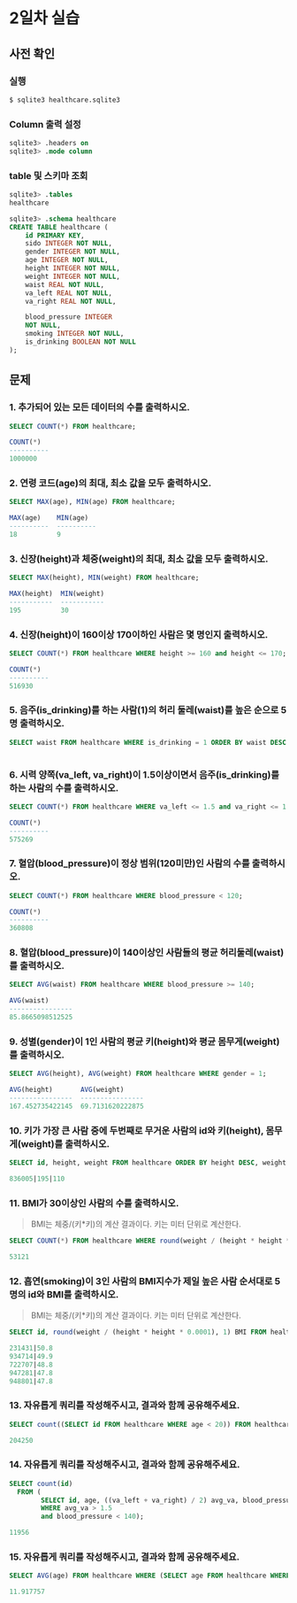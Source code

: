 # 2일차 실습

## 사전 확인

### 실행

```bash
$ sqlite3 healthcare.sqlite3 
```

### Column 출력 설정

```sql
sqlite3> .headers on 
sqlite3> .mode column
```

### table 및 스키마 조회

```sql
sqlite3> .tables
healthcare

sqlite3> .schema healthcare
CREATE TABLE healthcare (
    id PRIMARY KEY,        
    sido INTEGER NOT NULL, 
    gender INTEGER NOT NULL,
    age INTEGER NOT NULL,  
    height INTEGER NOT NULL,
    weight INTEGER NOT NULL,
    waist REAL NOT NULL,   
    va_left REAL NOT NULL, 
    va_right REAL NOT NULL,

    blood_pressure INTEGER 
    NOT NULL,
    smoking INTEGER NOT NULL,
    is_drinking BOOLEAN NOT NULL
);
```

## 문제

### 1. 추가되어 있는 모든 데이터의 수를 출력하시오.

```sql
SELECT COUNT(*) FROM healthcare; 
```

```sql
COUNT(*)  
----------
1000000  
```

### 2. 연령 코드(age)의 최대, 최소 값을 모두 출력하시오. 

```sql
SELECT MAX(age), MIN(age) FROM healthcare;
```

```sql
MAX(age)    MIN(age)  
----------  ----------
18          9       
```

### 3. 신장(height)과 체중(weight)의 최대, 최소 값을 모두 출력하시오.

```sql
SELECT MAX(height), MIN(weight) FROM healthcare;
```

```sql
MAX(height)  MIN(weight)
-----------  -----------
195          30      
```

### 4. 신장(height)이 160이상 170이하인 사람은 몇 명인지 출력하시오.

```sql
SELECT COUNT(*) FROM healthcare WHERE height >= 160 and height <= 170;
```

```sql
COUNT(*)  
----------
516930    
```

### 5. 음주(is_drinking)를 하는 사람(1)의 허리 둘레(waist)를 높은 순으로 5명 출력하시오. 

```sql
SELECT waist FROM healthcare WHERE is_drinking = 1 ORDER BY waist DESC LIMIT 5;
```

```
```

### 6. 시력 양쪽(va_left, va_right)이 1.5이상이면서 음주(is_drinking)를 하는 사람의 수를 출력하시오.

```sql
SELECT COUNT(*) FROM healthcare WHERE va_left <= 1.5 and va_right <= 1.5 and is_drinking = 1;
```

```sql
COUNT(*)  
----------
575269    
```

### 7. 혈압(blood_pressure)이 정상 범위(120미만)인 사람의 수를 출력하시오.

```sql
SELECT COUNT(*) FROM healthcare WHERE blood_pressure < 120;
```

```sql
COUNT(*)  
----------
360808    
```

### 8. 혈압(blood_pressure)이 140이상인 사람들의 평균 허리둘레(waist)를 출력하시오.

```sql
SELECT AVG(waist) FROM healthcare WHERE blood_pressure >= 140;
```

```sql
AVG(waist)      
----------------
85.8665098512525
```

### 9. 성별(gender)이 1인 사람의 평균 키(height)와 평균 몸무게(weight)를 출력하시오.

```sql
SELECT AVG(height), AVG(weight) FROM healthcare WHERE gender = 1;
```

```sql
AVG(height)       AVG(weight)     
----------------  ----------------
167.452735422145  69.7131620222875
```

### 10. 키가 가장 큰 사람 중에 두번째로 무거운 사람의 id와 키(height), 몸무게(weight)를 출력하시오.

```sql
SELECT id, height, weight FROM healthcare ORDER BY height DESC, weight DESC LIMIT 1 OFFSET 1;
```

```sql
836005|195|110
```

### 11. BMI가 30이상인 사람의 수를 출력하시오. 

> BMI는 체중/(키*키)의 계산 결과이다. 
> 키는 미터 단위로 계산한다.

```sql
SELECT COUNT(*) FROM healthcare WHERE round(weight / (height * height * 0.0001), 1) >= 30;
```

```sql
53121
```

### 12. 흡연(smoking)이 3인 사람의 BMI지수가 제일 높은 사람 순서대로 5명의 id와 BMI를 출력하시오.

> BMI는 체중/(키*키)의 계산 결과이다. 
> 키는 미터 단위로 계산한다.

```sql
SELECT id, round(weight / (height * height * 0.0001), 1) BMI FROM healthcare WHERE smoking = 3 ORDER BY BMI DESC LIMIT 5;
```

```sql
231431|50.8
934714|49.9
722707|48.8
947281|47.8
948801|47.8
```

### 13. 자유롭게 쿼리를 작성해주시고, 결과와 함께 공유해주세요.

```sql
SELECT count((SELECT id FROM healthcare WHERE age < 20)) FROM healthcare WHERE weight < 55;
```

```sql
204250
```

### 14. 자유롭게 쿼리를 작성해주시고, 결과와 함께 공유해주세요.

```sql
SELECT count(id) 
  FROM (
        SELECT id, age, ((va_left + va_right) / 2) avg_va, blood_pressure, waist FROM healthcare 
        WHERE avg_va > 1.5 
        and blood_pressure < 140);
```

```sql
11956
```

### 15. 자유롭게 쿼리를 작성해주시고, 결과와 함께 공유해주세요.

```sql
SELECT AVG(age) FROM healthcare WHERE (SELECT age FROM healthcare WHERE age BETWEEN 10 AND 20 AND weight < 70);
```

```sql
11.917757
```